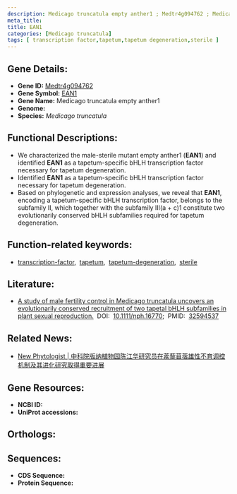 ```yaml
---
description: Medicago truncatula empty anther1 ; Medtr4g094762 ; Medicago truncatula
meta_title:
title: EAN1
categories: [Medicago truncatula]
tags: [ transcription factor,tapetum,tapetum degeneration,sterile ]
---
```


## Gene Details:
- **Gene ID:**	[Medtr4g094762]()
- **Gene Symbol:** <u> EAN1 </u>
- **Gene Name:** Medicago truncatula empty anther1
- **Genome:** []()
- **Species:** *Medicago truncatula*

## Functional Descriptions:
   - We characterized the male-sterile mutant empty anther1 (**EAN1**) and identified **EAN1** as a tapetum-specific bHLH transcription factor necessary for tapetum degeneration.
   - Identified **EAN1** as a tapetum-specific bHLH transcription factor necessary for tapetum degeneration.
   - Based on phylogenetic and expression analyses, we reveal that **EAN1**, encoding a tapetum-specific bHLH transcription factor, belongs to the subfamily II, which together with the subfamily III(a + c)1 constitute two evolutionarily conserved bHLH subfamilies required for tapetum degeneration.

## Function-related keywords:
   - [transcription-factor](/tags/transcription-factor/),&nbsp;&nbsp;[tapetum](/tags/tapetum/),&nbsp;&nbsp;[tapetum-degeneration](/tags/tapetum-degeneration/),&nbsp;&nbsp;[sterile](/tags/sterile/)

## Literature:
   - [A study of male fertility control in Medicago truncatula uncovers an evolutionarily conserved recruitment of two tapetal bHLH subfamilies in plant sexual reproduction.]( https://nph.onlinelibrary.wiley.com/doi/10.1111/nph.16770)&nbsp;&nbsp;DOI:&nbsp;&nbsp;[10.1111/nph.16770](https://nph.onlinelibrary.wiley.com/doi/10.1111/nph.16770);&nbsp;&nbsp;PMID:&nbsp;&nbsp;[32594537](https://pubmed.ncbi.nlm.nih.gov/32594537/)

## Related News:
   - [New Phytologist | 中科院版纳植物园陈江华研究员在蒺藜苜蓿雄性不育调控机制及其进化研究取得重要进展](https://mp.weixin.qq.com/s?__biz=Mzg3MDEwNDEyMg==&mid=2247491868&idx=4&sn=49ef0b5d8f735248c31329c93a1ca02b&chksm=ce904c49f9e7c55f0fb19d9a5a02eee0d4a23ccf35606df462a18a6cdd172389b78665a08281&scene=27#wechat_redirect)

## Gene Resources:
- **NCBI ID:**  [](https://www.ncbi.nlm.nih.gov/gene/?term=)
- **UniProt accessions:** [](https://www.uniprot.org/uniprotkb//entry)

## Orthologs:

## Sequences:
- **CDS Sequence:**
- **Protein Sequence:**
